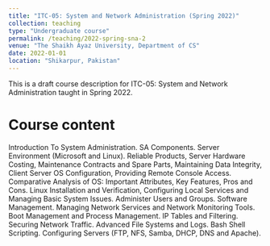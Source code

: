 ```yaml
---
title: "ITC-05: System and Network Administration (Spring 2022)"
collection: teaching
type: "Undergraduate course"
permalink: /teaching/2022-spring-sna-2
venue: "The Shaikh Ayaz University, Department of CS"
date: 2022-01-01
location: "Shikarpur, Pakistan"
---
```


This is a draft course description for ITC-05: System and Network Administration taught in Spring 2022.

Course content
======
Introduction To System Administration. SA Components. Server Environment (Microsoft and Linux). Reliable Products, Server Hardware Costing, Maintenance Contracts and Spare Parts, Maintaining Data Integrity, Client Server OS Configuration, Providing Remote Console Access. Comparative Analysis of OS: Important Attributes, Key Features, Pros and Cons. Linux Installation and Verification, Configuring Local Services and Managing Basic System Issues. Administer Users and Groups. Software Management. Managing Network Services and Network Monitoring Tools. Boot Management and Process Management. IP Tables and Filtering. Securing Network Traffic. Advanced File Systems and Logs. Bash Shell Scripting. Configuring Servers (FTP, NFS, Samba, DHCP, DNS and Apache). 

<!-- Heading 1
======

Heading 2
======

Heading 3
====== -->